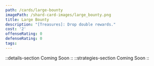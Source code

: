 ```yaml
---
path: /cards/large-bounty
imagePath: /shard-card-images/large_bounty.png
title: Large Bounty
description: "[Treasures]: Drop double rewards."
cost: '2'
offenseRating: 0
defenseRating: 0
tags:
---
```

::details-section
Coming Soon
::
::strategies-section
Coming Soon
::